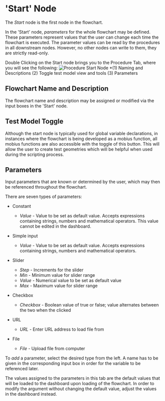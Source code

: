 # 'Start' Node

The _Start_ node is the first node in the flowchart.

In the 'Start' node, _parameters_ for the whole flowchart may be defined. These parameters represent values that the user can change each time the flowchart is executed. The parameter values can be read by the procedures in all downstream nodes. However, no other nodes can write to them, they are strictly read-only. 

Double Clicking on the Start node brings you to the Procedure Tab, where you will see the following:
![Procedure Start Node](./imgs/1.2-procedure-start.png)
*(1) Naming and Descriptions (2) Toggle test model view and tools (3) Parameters

## Flowchart Name and Description

The flowchart name and description may be assigned or modified via the input boxes in the 'Start' node. 


## Test Model Toggle

Although the start node is typically used for global variable declarations, in instances where the flowchart is being developed as a mobius function, all mobius functions are also accessible with the toggle of this button. This will allow the user to create test geometries which will be helpful when used during the scripting process.

## Parameters

Input parameters that are known or determined by the user, which may then be referenced throughout the flowchart. 

There are seven types of parameters:

* Constant
  * _Value_ - Value to be set as default value. Accepts expressions containing strings, numbers and mathematical operators. This value cannot be edited in the dashboard.

* Simple input
  * _Value_ - Value to be set as default value. Accepts expressions containing strings, numbers and mathematical operators.

* Slider
  * _Step_ - Increments for the slider
  * _Min_ - Minimum value for slider range
  * _Value_ - Numerical value to be set as default value
  * _Max_ - Maximum value for slider range

* Checkbox
  * _Checkbox_ - Boolean value of true or false; value alternates between the two when the clicked

* URL
  * _URL_ - Enter URL address to load file from

* File
  * _File_ - Upload file from computer

To _add_ a parameter, select the desired type from the left. A name has to be given in the corresponding input box in order for the variable to be referenced later. 

The values assigned to the parameters in this tab are the default values that will be loaded to the dashboard upon loading of the flowchart. In order to modify the argument without changing the default value, adjust the values in the dashboard instead.
